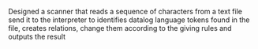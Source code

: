 Designed a scanner that reads a sequence of characters from a text file send it to the interpreter to identifies datalog language tokens found in the file,  creates relations, change them according to the giving rules and outputs the result
